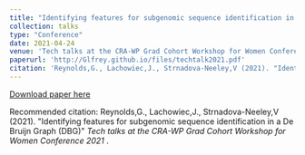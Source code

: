 ```yaml
---
title: "Identifying features for subgenomic sequence identification in a De Bruijn Graph (DBG)"
collection: talks
type: "Conference"
date: 2021-04-24
venue: 'Tech talks at the CRA-WP Grad Cohort Workshop for Women Conference 2021'
paperurl: 'http://Glfrey.github.io/files/techtalk2021.pdf'
citation: 'Reynolds,G., Lachowiec,J., Strnadova-Neeley,V (2021). "Identifying features for subgenomic sequence identification in a De Bruijn Graph (DBG)."; <i> Tech talks at the CRA-WP Grad Cohort Workshop for Women Conference 2021 </i>.'
---
```


[Download paper here](http://Glfrey.github.io/files/techtalk2021.pdf)

Recommended citation: Reynolds,G., Lachowiec,J., Strnadova-Neeley,V (2021). "Identifying features for subgenomic sequence identification in a De Bruijn Graph (DBG)" <i> Tech talks at the CRA-WP Grad Cohort Workshop for Women Conference 2021 </i>.

